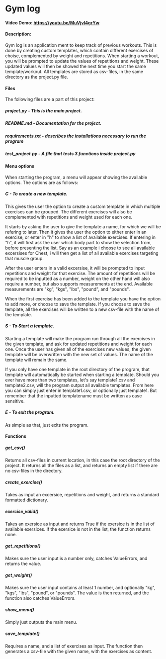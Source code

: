 # Gym log
#### Video Demo:  https://youtu.be/MuVjvI4grYw
#### Description:
Gym log is an application ment to keep track of previous workouts.
This is done by creating custom templates, which contain different exercises of choise, complemented by weight and repetitions.
When starting a workout, you will be prompted to update the values of repetitions and weight.
These updated values will then be showed the next time you start the same template/workout.
All templates are stored as csv-files, in the same directory as the project.py file.

#### Files
The following files are a part of this project:
##### project.py - This is the main project.
##### README.md - Documentation for the project.
##### requirements.txt - describes the installations necessary to run the program
##### test_project.py - A file that tests 3 functions inside project.py

#### Menu options
When starting the program, a menu will appear showing the available options.
The options are as follows:

##### C - To create a new template.
This gives the user the option to create a custom template in which multiple exercises can be grouped.
The different exercises will also be complemented with repetitions and weight used for each one.

It starts by asking the user to give the template a name, for which we will be refering to later.
Then it gives the user the option to either enter in an exercise, or enter in "h" to show a list of available exercises.
If entering in "h", it will first ask the user which body part to show the selection from, before presenting the list.
Say as an example i choose to see all available excersises for Chest, i will then get a list of all available exercises targeting that muscle group.

After the user enters in a valid excersise, it will be prompted to input repetitions and weight for that exercise.
The amount of repetitions will be required to be inputted as a number, weight on the other hand will also require a number,
but also supports measurements at the end. Available measurements are "kg", "kgs", "lbs", "pound", and "pounds".

When the first exercise has been added to the template you have the option to add more, or choose to save the template.
If you choose to save the template, all the exercises will be written to a new csv-file with the name of the template.

##### S - To Start a template.
Starting a template will make the program run through all the exercises in the given template, and ask for updated repetitions and weight for each one.
Once the user has given all of the exercises new values, the given template will be overwritten with the new set of values.
The name of the template will remain the same.

If you only have one template in the root directory of the program, that template will automatically be started when starting a template.
Should you ever have more than two templates, let's say template1.csv and template2.csv, will the program output all available templates.
From here you can simply just enter in template1.csv, or optionally just template1.
But remember that the inputted templatename must be written as case sensitive.

##### E - To exit the program.
As simple as that, just exits the program.

#### Functions

##### get_csv()
Returns all csv-files in current location, in this case the root directory of the project.
It returns all the files as a list, and returns an empty list if there are no csv-files in the directory.

##### create_exercise()
Takes as input an excersice, repetitions and weight, and returns a standard formatted dictionary.

##### exercise_valid()
Takes an exersice as input and returns True if the exersice is in the list of available exersices.
If the exersice is not in the list, the function returns none.

##### get_repetitions()
Makes sure the user input is a number only, catches ValueErrors, and returns the value.

##### get_weight()
Makes sure the user input contains at least 1 number, and optionally "kg", "kgs", "lbs", "pound", or "pounds".
The value is then returned, and the function also catches ValueErrors.

##### show_menu()
Simply just outputs the main menu.

##### save_template()
Requires a name, and a list of exercises as input.
The function then generates a csv-file with the given name, with the exercises as content.
